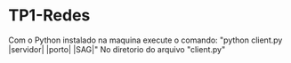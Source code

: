 # TP1-Redes

Com o Python instalado na maquina execute o comando: "python client.py |servidor| |porto| |SAG|" No diretorio do arquivo "client.py"
